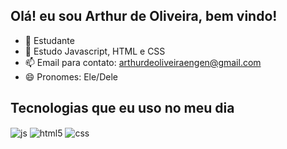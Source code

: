 ## Olá! eu sou Arthur de Oliveira, bem vindo!

- 🔭 Estudante 
- 🌱 Estudo Javascript, HTML e CSS
- 📫 Email para contato: arthurdeoliveiraengen@gmail.com 
- 😄 Pronomes: Ele/Dele 

## Tecnologias que eu uso no meu dia

<div style="display: inline_block">
  <img align="center" alt="js" src="https://img.shields.io/badge/JavaScript-F7DF1E?style=for-the-badge&logo=javascript&logoColor=black" />
  <img align="center" alt="html5" src="https://img.shields.io/badge/HTML5-E34F26?style=for-the-badge&logo=html5&logoColor=white" />
  <img align="center" alt="css" src="https://img.shields.io/badge/CSS3-1572B6?style=for-the-badge&logo=css3&logoColor=white" />
</div><br/>
